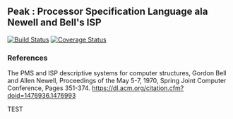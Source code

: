 ## Peak : Processor Specification Language ala Newell and Bell's ISP
[![Build Status](https://travis-ci.org/cdonovick/peak.svg?branch=master)](https://travis-ci.org/cdonovick/peak)
[![Coverage Status](https://coveralls.io/repos/github/cdonovick/peak/badge.svg?branch=master)](https://coveralls.io/github/cdonovick/peak)

### References

The PMS and ISP descriptive systems for computer structures,
Gordon Bell and Allen Newell,
Proceedings of the May 5-7, 1970, Spring Joint Computer Conference,
Pages 351-374.
https://dl.acm.org/citation.cfm?doid=1476936.1476993


TEST
